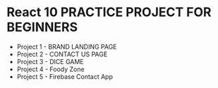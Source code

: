 # React 10 PRACTICE PROJECT FOR BEGINNERS

- Project 1 - BRAND LANDING PAGE
- Project 2 - CONTACT US PAGE
- Project 3 - DICE GAME
- Project 4 - Foody Zone
- Project 5 - Firebase Contact App
